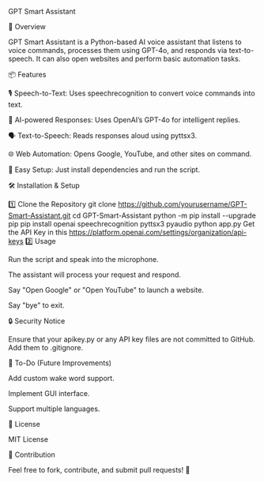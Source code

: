 GPT Smart Assistant

🚀 Overview

GPT Smart Assistant is a Python-based AI voice assistant that listens to voice commands, processes them using GPT-4o, and responds via text-to-speech. It can also open websites and perform basic automation tasks.

📦 Features

🎙️ Speech-to-Text: Uses speechrecognition to convert voice commands into text.

🧠 AI-powered Responses: Uses OpenAI’s GPT-4o for intelligent replies.

🗣️ Text-to-Speech: Reads responses aloud using pyttsx3.

🌐 Web Automation: Opens Google, YouTube, and other sites on command.

🔧 Easy Setup: Just install dependencies and run the script.

🛠️ Installation & Setup

1️⃣ Clone the Repository
git clone https://github.com/yourusername/GPT-Smart-Assistant.git
cd GPT-Smart-Assistant
python -m pip install --upgrade pip
pip install openai speechrecognition pyttsx3 pyaudio
python app.py
Get the API Key in this https://platform.openai.com/settings/organization/api-keys
2️⃣ Usage

Run the script and speak into the microphone.

The assistant will process your request and respond.

Say "Open Google" or "Open YouTube" to launch a website.

Say "bye" to exit.

🔒 Security Notice

Ensure that your apikey.py or any API key files are not committed to GitHub. Add them to .gitignore.

📝 To-Do (Future Improvements)

Add custom wake word support.

Implement GUI interface.

Support multiple languages.

📜 License

MIT License

🤝 Contribution

Feel free to fork, contribute, and submit pull requests! 🚀
